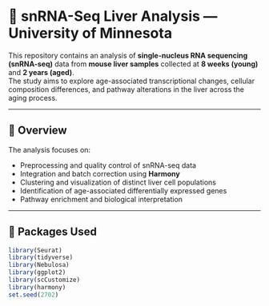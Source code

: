 # 🧬 snRNA-Seq Liver Analysis — University of Minnesota

This repository contains an analysis of **single-nucleus RNA sequencing (snRNA-seq)** data from **mouse liver samples** collected at **8 weeks (young)** and **2 years (aged)**.  
The study aims to explore age-associated transcriptional changes, cellular composition differences, and pathway alterations in the liver across the aging process.

---

## 📘 Overview

The analysis focuses on:

- Preprocessing and quality control of snRNA-seq data  
- Integration and batch correction using **Harmony**  
- Clustering and visualization of distinct liver cell populations  
- Identification of age-associated differentially expressed genes  
- Pathway enrichment and biological interpretation  

---

## 🧩 Packages Used

```r
library(Seurat)
library(tidyverse)
library(Nebulosa)
library(ggplot2)
library(scCustomize)
library(harmony)
set.seed(2702)



